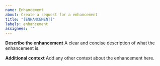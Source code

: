 ```yaml
---
name: Enhancement
about: Create a request for a enhancement
title: "[ENHANCEMENT]"
labels: enhancement
assignees: ''
---
```


**Describe the enhancement**
A clear and concise description of what the enhancement is.

**Additional context**
Add any other context about the enhancement here.
